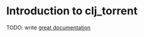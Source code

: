 # Introduction to clj_torrent

TODO: write [great documentation](http://jacobian.org/writing/what-to-write/)

